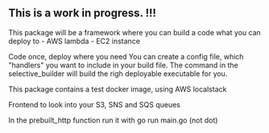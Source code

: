 ## This is a work in progress. !!!

This package will be a framework where you can build a code what you can deploy to 
    - AWS lambda
    - EC2 instance

Code once, deploy where you need
You can create a config file, which "handlers" you want to include in your build file. 
The command in the selective_builder will build the righ deployable executable for you.

This package contains a test docker image, using AWS localstack

Frontend to look into your S3, SNS and SQS queues

In the prebuilt_http function run it with go run main.go (not dot)
